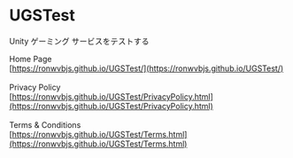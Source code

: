 # UGSTest
Unity ゲーミング サービスをテストする

Home Page<br>
[https://ronwvbjs.github.io/UGSTest/](https://ronwvbjs.github.io/UGSTest/)<br>
<br>
Privacy Policy<br>
[https://ronwvbjs.github.io/UGSTest/PrivacyPolicy.html](https://ronwvbjs.github.io/UGSTest/PrivacyPolicy.html)<br>
<br>
Terms & Conditions<br>
[https://ronwvbjs.github.io/UGSTest/Terms.html](https://ronwvbjs.github.io/UGSTest/Terms.html)<br>
